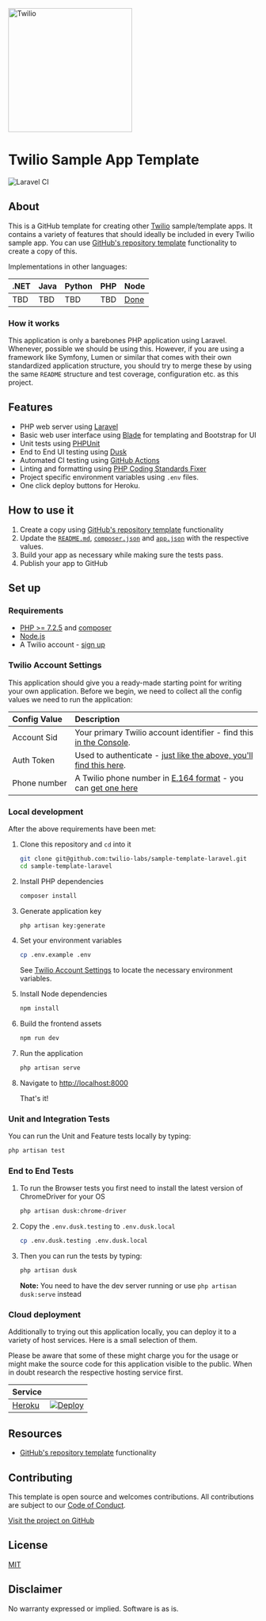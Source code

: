 <a  href="https://www.twilio.com">
<img  src="https://static0.twilio.com/marketing/bundles/marketing/img/logos/wordmark-red.svg"  alt="Twilio"  width="250"  />
</a>
 
# Twilio Sample App Template

![Laravel CI](https://github.com/TwilioDevEd/sample-template-laravel/workflows/Laravel%20CI/badge.svg)

## About

This is a GitHub template for creating other [Twilio] sample/template apps. It contains a variety of features that should ideally be included in every Twilio sample app. You can use [GitHub's repository template](https://help.github.com/en/github/creating-cloning-and-archiving-repositories/creating-a-repository-from-a-template) functionality to create a copy of this.

Implementations in other languages:

| .NET | Java | Python | PHP | Node |
| :--- | :--- | :----- | :-- | :--- |
| TBD  | TBD  | TBD    | TBD | [Done](https://github.com/twilio-labs/sample-template-nodejs)  |

### How it works

This application is only a barebones PHP application using Laravel. Whenever, possible we should be using this. However, if you are using a framework like Symfony, Lumen or similar that comes with their own standardized application structure, you should try to merge these by using the same `README` structure and test coverage, configuration etc. as this project.

<!--
**TODO: UML Diagram**

We can render UML diagrams using [Mermaid](https://mermaidjs.github.io/).


**TODO: Describe how it works**
-->

## Features

- PHP web server using [Laravel](https://laravel.com/)
- Basic web user interface using [Blade](https://laravel.com/docs/7.x/blade) for templating and Bootstrap for UI
- Unit tests using [PHPUnit](https://phpunit.de/)
- End to End UI testing using [Dusk](https://laravel.com/docs/7.x/dusk)
- Automated CI testing using [GitHub Actions](/.github/workflows/laravel.yml)
- Linting and formatting using [PHP Coding Standards Fixer](https://cs.symfony.com/)
- Project specific environment variables using `.env` files.
- One click deploy buttons for Heroku.

## How to use it

1. Create a copy using [GitHub's repository template](https://help.github.com/en/github/creating-cloning-and-archiving-repositories/creating-a-repository-from-a-template) functionality
2. Update the [`README.md`](README.md), [`composer.json`](composer.json) and [`app.json`](app.json) with the respective values.
3. Build your app as necessary while making sure the tests pass.
4. Publish your app to GitHub

## Set up

### Requirements

- [PHP >= 7.2.5](https://www.php.net/) and [composer](https://getcomposer.org/)
- [Node.js](https://nodejs.org/)
- A Twilio account - [sign up](https://www.twilio.com/try-twilio)

### Twilio Account Settings

This application should give you a ready-made starting point for writing your own application.
Before we begin, we need to collect all the config values we need to run the application:

| Config&nbsp;Value | Description                                                                                                                                                  |
| :---------------- | :----------------------------------------------------------------------------------------------------------------------------------------------------------- |
| Account&nbsp;Sid  | Your primary Twilio account identifier - find this [in the Console](https://www.twilio.com/console).                                                         |
| Auth&nbsp;Token   | Used to authenticate - [just like the above, you'll find this here](https://www.twilio.com/console).                                                         |
| Phone&nbsp;number | A Twilio phone number in [E.164 format](https://en.wikipedia.org/wiki/E.164) - you can [get one here](https://www.twilio.com/console/phone-numbers/incoming) |

### Local development

After the above requirements have been met:

1. Clone this repository and `cd` into it

    ```bash
    git clone git@github.com:twilio-labs/sample-template-laravel.git
    cd sample-template-laravel
    ```

1. Install PHP dependencies

    ```bash
    composer install
    ```

1. Generate application key

    ```bash
    php artisan key:generate
    ```

1. Set your environment variables

    ```bash
    cp .env.example .env
    ```

    See [Twilio Account Settings](#twilio-account-settings) to locate the necessary environment variables.

1. Install Node dependencies
    ```bash
    npm install 
    ```

1. Build the frontend assets
    ```bash
    npm run dev
    ```

1. Run the application

    ```bash
    php artisan serve
    ```

1. Navigate to [http://localhost:8000](http://localhost:8000)

    That's it!

### Unit and Integration Tests

You can run the Unit and Feature tests locally by typing:
```bash
php artisan test
```

### End to End Tests

1. To run the Browser tests you first need to install the latest version of ChromeDriver for your OS
    ```bash
    php artisan dusk:chrome-driver
    ```

1. Copy the `.env.dusk.testing` to `.env.dusk.local`
    ```bash
    cp .env.dusk.testing .env.dusk.local
    ```

1. Then you can run the tests by typing:
    ```bash
    php artisan dusk
    ```
    **Note:** You need to have the dev server running or use `php artisan dusk:serve` instead

### Cloud deployment

Additionally to trying out this application locally, you can deploy it to a variety of host services. Here is a small selection of them.

Please be aware that some of these might charge you for the usage or might make the source code for this application visible to the public. When in doubt research the respective hosting service first.

| Service                           |                                                                                                                                                                                                                           |
| :-------------------------------- | :------------------------------------------------------------------------------------------------------------------------------------------------------------------------------------------------------------------------ |
| [Heroku](https://www.heroku.com/) | [![Deploy](https://www.herokucdn.com/deploy/button.svg)](https://heroku.com/deploy)                                                                                                                                       |

## Resources

- [GitHub's repository template](https://help.github.com/en/github/creating-cloning-and-archiving-repositories/creating-a-repository-from-a-template) functionality

## Contributing

This template is open source and welcomes contributions. All contributions are subject to our [Code of Conduct](https://github.com/twilio-labs/.github/blob/master/CODE_OF_CONDUCT.md).

[Visit the project on GitHub](https://github.com/twilio-labs/sample-template-nodejs)

## License

[MIT](http://www.opensource.org/licenses/mit-license.html)

## Disclaimer

No warranty expressed or implied. Software is as is.

[twilio]: https://www.twilio.com
